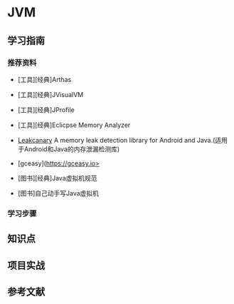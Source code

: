 # JVM

## 学习指南

### 推荐资料

* [工具][经典]Arthas
* [工具][经典]JVisualVM
* [工具][经典]JProfile
* [工具][经典]Eclicpse Memory Analyzer
* [Leakcanary](https://github.com/square/leakcanary) A memory leak detection library for Android and Java.(适用于Android和Java的内存泄漏检测库)
* [gceasy](https://gceasy.io>

* [图书][经典]Java虚拟机规范
* [图书]自己动手写Java虚拟机

### 学习步骤

## 知识点

## 项目实战

## 参考文献
